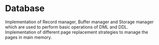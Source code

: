 # Database
Implementation of Record manager, Buffer manager and Storage manager which are used to perform basic operations of DML and DDL. Implementation of different page replacement strategies to manage the pages in main memory.
